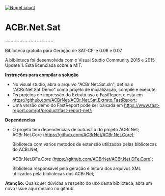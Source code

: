 [![Nuget count](http://img.shields.io/nuget/v/ACBr.Net.Sat.svg)](https://www.nuget.org/packages/ACBr.Net.Sat/)

# ACBr.Net.Sat
=================

Biblioteca gratuita para Geração de SAT-CF-e 0.06 e 0.07

A biblioteca foi desenvolvida com o Visual Studio Community 2015 e 2015 Update 1.
Está licenciada sobre a MIT.

**Instruções para compilar a solução**
- No visual studio, abra o arquivo "ACBr.Net.Sat.sln", defina o "ACBr.Net.Sat.Demo" como projeto de inicialização, compile e execute;
- Os projetos de impressão do Extrato usa o FastReport e esta em https://github.com/ACBrNet/ACBr.Net.Sat.Extrato.FastReport;
- Uma versão demo do FastReport pode ser baixada em https://www.fast-report.com/pt/product/fast-report-net/;

**Dependencias**
- O projeto tem dependencias de outras lib do projeto ACBr.Net;
	ACBr.Net.Core (https://github.com/ACBrNet/ACBr.Net.Core);
	
	Biblioteca com varios metodos de extensão utilizados pelas bibliotecas do ACBr.Net;
	
	ACBr.Net.DFe.Core (https://github.com/ACBrNet/ACBr.Net.DFe.Core);
	
	Biblioteca responsavel pela geração e leitura dos arquivos XML utilizados pela bibliotecas dos ACBr.Net;

**Atenção:**
Quaisquer dúvidas a respeito do uso desta biblioteca, abra um novo Issue aqui mesmo no github!


